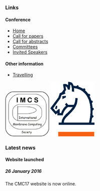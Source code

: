 ### Links

#### Conference

* [Home](/)
* [Call for papers](/call-for-papers/)
* [Call for abstracts](/call-for-abstracts/)
* [Committees](/committees/)
* [Invited Speakers](/invited-speakers/)

#### Other information

* [Travelling](/travelling/)

<img src="/media/imcs-logo.png" width="140px" title="IMCS" />

<img src="/media/springer-logo.png" width="140px" title="Springer" />

### Latest news

#### Website launched
##### 26 January 2016
The CMC17 website is now online.
